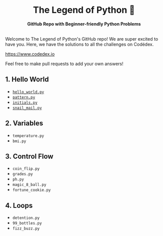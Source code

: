 <div align="center">
  <br>
  <h1>The Legend of Python 🐍</h1>
  <strong>GitHub Repo with Beginner-friendly Python Problems</strong>
</div>
<br>

Welcome to The Legend of Python's GitHub repo! We are super excited to have you. Here, we have the solutions to all the challenges on Codédex.

https://www.codedex.io

Feel free to make pull requests to add your own answers!

## 1. Hello World

- [`hello_world.py`](https://github.com/codedex-io/python-101/blob/main/1-hello-world/hello_world.py)
- [`pattern.py`](https://github.com/codedex-io/python-101/blob/main/1-hello-world/pattern.py)
- [`initials.py`](https://github.com/codedex-io/python-101/blob/main/1-hello-world/initials.py)
- [`snail_mail.py`](https://github.com/codedex-io/python-101/blob/main/1-hello-world/letter.py)

## 2. Variables

- `temperature.py`
- `bmi.py`

## 3. Control Flow

- `coin_flip.py`
- `grades.py`
- `ph.py`
- `magic_8_ball.py`
- `fortune_cookie.py`

## 4. Loops

- `detention.py`
- `99_bottles.py`
- `fizz_buzz.py`
